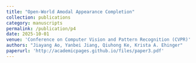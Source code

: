 ```yaml
---
title: "Open-World Amodal Appearance Completion"
collection: publications
category: manuscripts
permalink: /publication/p4
date: 2025-10-01
venue: 'Conference on Computer Vision and Pattern Recognition (CVPR)'
authors: "Jiayang Ao, Yanbei Jiang, Qiuhong Ke, Krista A. Ehinger"
paperurl: 'http://academicpages.github.io/files/paper3.pdf'
---
```

